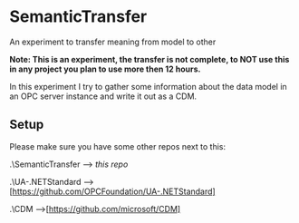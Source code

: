 # SemanticTransfer
An experiment to transfer meaning from model to other

**Note: This is an experiment, the transfer is not complete, to NOT use this in any project you plan to use more then 12 hours.**

In this experiment I try to gather some information about the data model in an OPC server instance and write it out as a CDM.



## Setup
Please make sure you have some other repos next to this:

.\SemanticTransfer --> *this repo*

.\UA-.NETStandard -->[https://github.com/OPCFoundation/UA-.NETStandard]

.\CDM -->[https://github.com/microsoft/CDM]
